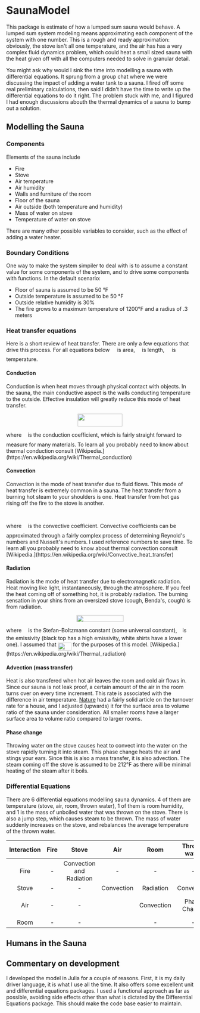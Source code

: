 # SaunaModel
This package is estimate of how a lumped sum sauna would behave. A lumped sum system modeling means approximating each component of the system with one number. This is a rough and ready approximation: obviously, the stove isn't all one temperature, and the air has has a very complex fluid dynamics problem, which could heat a small sized sauna with the heat given off with all the computers needed to solve in granular detail.

You might ask why would I sink the time into modelling a sauna with differential equations. It sprung from a group chat where we were discussing the impact of adding a water tank to a sauna. I fired off some real preliminary calculations, then said I didn't have the time to write up the differential equations to do it right. The problem stuck with me, and I figured I had enough discussions abouth the thermal dynamics of a sauna to bump out a solution.

## Modelling the Sauna

### Components
Elements of the sauna include
- Fire
- Stove
- Air temperature
- Air humidity
- Walls and furniture of the room
- Floor of the sauna
- Air outside (both temperature and humidity)
- Mass of water on stove
- Temperature of water on stove

There are many other possible variables to consider, such as the effect of adding a water heater.
### Boundary Conditions
One way to make the system simpiler to deal with is to assume a constant value for some components of the system, and to drive some components with functions. In the default scenario:
- Floor of sauna is assumed to be 50 °F
- Outside temperature is assumed to be 50 °F
- Outside relative humidity is 30%
- The fire grows to a maximum temperature of 1200°F and a radius of .3 meters

### Heat transfer equations
Here is a short review of heat transfer. There are only a few equations that drive this process. For all equations below <img src="/tex/53d147e7f3fe6e47ee05b88b166bd3f6.svg?invert_in_darkmode&sanitize=true" align=middle width=12.32879834999999pt height=22.465723500000017pt/> is area, <img src="/tex/ddcb483302ed36a59286424aa5e0be17.svg?invert_in_darkmode&sanitize=true" align=middle width=11.18724254999999pt height=22.465723500000017pt/> is length, <img src="/tex/2f118ee06d05f3c2d98361d9c30e38ce.svg?invert_in_darkmode&sanitize=true" align=middle width=11.889314249999991pt height=22.465723500000017pt/> is temperature.
#### Conduction
Conduction is when heat moves through physical contact with objects. In the sauna, the main conductive aspect is the walls conducting temperature to the outside. Effective insulation will greatly reduce this mode of heat transfer.
<p align="center"><img src="/tex/eec24de8f2f19d3dc7e84014aec0f1d6.svg?invert_in_darkmode&sanitize=true" align=middle width=119.69004134999999pt height=34.7253258pt/></p>
where <img src="/tex/63bb9849783d01d91403bc9a5fea12a2.svg?invert_in_darkmode&sanitize=true" align=middle width=9.075367949999992pt height=22.831056599999986pt/> is the conduction coefficient, which is fairly straight forward to measure for many materials. To learn all you probably need to know about thermal conduction consult [Wikipedia.](https://en.wikipedia.org/wiki/Thermal_conduction)

#### Convection
Convection is the mode of heat transfer due to fluid flows. This mode of heat transfer is extremely common in a sauna. The heat transfer from a burning hot steam to your shoulders is one. Heat transfer from hot gas rising off the fire to the stove is another.
<p align="center"><img src="/tex/0f64a80e50d869dc0cfbd2eadaca9855.svg?invert_in_darkmode&sanitize=true" align=middle width=118.11319574999999pt height=16.438356pt/></p>
where <img src="/tex/2ad9d098b937e46f9f58968551adac57.svg?invert_in_darkmode&sanitize=true" align=middle width=9.47111549999999pt height=22.831056599999986pt/> is the convective coefficient. Convective coefficients can be approximated through a fairly complex process of determining Reynold's numbers and Nusselt's numbers. I used reference numbers to save time. To learn all you probably need to know about thermal convection consult [Wikipedia.](https://en.wikipedia.org/wiki/Convective_heat_transfer)

#### Radiation
Radiation is the mode of heat transfer due to electromagnetic radiation. Heat moving like light, instantaneously, through the atmosphere. If you feel the heat coming off of something hot, it is probably radiation. The burning sensation in your shins from an oversized stove (cough, Benda's, cough) is from radiation.
<p align="center"><img src="/tex/c2450948984f2451cba46b546ad61778.svg?invert_in_darkmode&sanitize=true" align=middle width=125.2973535pt height=18.312383099999998pt/></p>
where <img src="/tex/8cda31ed38c6d59d14ebefa440099572.svg?invert_in_darkmode&sanitize=true" align=middle width=9.98290094999999pt height=14.15524440000002pt/> is the Stefan–Boltzmann constant (some universal constant), <img src="/tex/7ccca27b5ccc533a2dd72dc6fa28ed84.svg?invert_in_darkmode&sanitize=true" align=middle width=6.672392099999992pt height=14.15524440000002pt/> is the emissivity (black top has a high emissivity, white shirts have a lower one). I assumed that <img src="/tex/c2101b156b66aec18d423619f4e227b5.svg?invert_in_darkmode&sanitize=true" align=middle width=36.80923124999999pt height=21.18721440000001pt/> for the purposes of this model. [Wikipedia.](https://en.wikipedia.org/wiki/Thermal_radiation)

#### Advection (mass transfer)
Heat is also transfered when hot air leaves the room and cold air flows in. Since our sauna is not leak proof, a certain amount of the air in the room turns over on every time increment. This  rate is associated with the difference in air temperature. [Nature](https://www.nature.com/articles/7500229) had a fairly solid article on the turnover rate for a house, and I adjusted (upwards) it for the surface area to volume ratio of the sauna under consideration. All smaller rooms have a larger surface area to volume ratio compared to larger rooms.
#### Phase change
Throwing water on the stove causes heat to convect into the water on the stove rapidly turning it into steam. This phase change heats the air and stings your ears. Since this is also a mass transfer, it is also advection. The steam coming off the stove is assumed to be 212°F as there will be minimal heating of the steam after it boils.
### Differential Equations
There are 6 differential equations modelling sauna dynamics. 4 of them are temperature (stove, air, room, thrown water), 1 of them is room humidity, and 1 is the mass of unboiled water that was thrown on the stove. There is also a jump step, which causes steam to be thrown. The mass of water suddenly increases on the stove, and rebalances the average temperature of the thrown water.
<center>

|Interaction| Fire | Stove | Air | Room | Thrown water | Human |
| :---: | :---: | :---: | :---: | :---: | :---: | :---: |
|Fire | - | Convection and <br> Radiation | - | - | - | - |
|Stove | - | - | Convection | Radiation | Convection | Radiation |
|Air | - | - |  | Convection | Phase Change | Convection <br> Phase Change |
|Room | - | - |  | - | - | Radiation |

</center>


## Humans in the Sauna

## Commentary on development
I developed the model in Julia for a couple of reasons. First, it is my daily driver language, it is what I use all the time. It also offers some excellent unit and differential equations packages. I used a functional approach as far as possible, avoiding side effects other than what is dictated by the Differential Equations package. This should make the code base easier to maintain.
